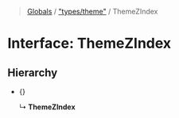 > [Globals](../README.md) / ["types/theme"](../modules/_types_theme_.md) / ThemeZIndex

# Interface: ThemeZIndex

## Hierarchy

- {}

  ↳ **ThemeZIndex**
